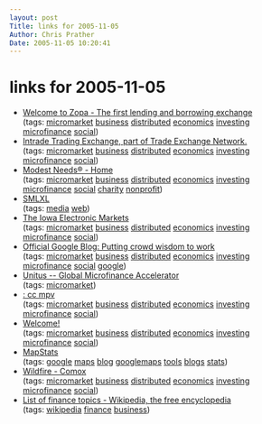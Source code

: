 ```yaml
---
layout: post
Title: links for 2005-11-05  
Author: Chris Prather
Date: 2005-11-05 10:20:41
---
```


# links for 2005-11-05
<ul class="delicious">
	<li>
		<div class="delicious-link"><a href="http://www.zopa.com/ZopaWeb/default.aspx">Welcome to Zopa - The first lending and borrowing exchange</a></div>
		<div class="delicious-tags">(tags: <a href="http://del.icio.us/perigrin/micromarket">micromarket</a> <a href="http://del.icio.us/perigrin/business">business</a> <a href="http://del.icio.us/perigrin/distributed">distributed</a> <a href="http://del.icio.us/perigrin/economics">economics</a> <a href="http://del.icio.us/perigrin/investing">investing</a> <a href="http://del.icio.us/perigrin/microfinance">microfinance</a> <a href="http://del.icio.us/perigrin/social">social</a>)</div>
	</li>
	<li>
		<div class="delicious-link"><a href="http://www.intrade.com/">Intrade Trading Exchange, part of Trade Exchange Network.</a></div>
		<div class="delicious-tags">(tags: <a href="http://del.icio.us/perigrin/micromarket">micromarket</a> <a href="http://del.icio.us/perigrin/business">business</a> <a href="http://del.icio.us/perigrin/distributed">distributed</a> <a href="http://del.icio.us/perigrin/economics">economics</a> <a href="http://del.icio.us/perigrin/investing">investing</a> <a href="http://del.icio.us/perigrin/microfinance">microfinance</a> <a href="http://del.icio.us/perigrin/social">social</a>)</div>
	</li>
	<li>
		<div class="delicious-link"><a href="http://modestneeds.org/">Modest Needs® - Home</a></div>
		<div class="delicious-tags">(tags: <a href="http://del.icio.us/perigrin/micromarket">micromarket</a> <a href="http://del.icio.us/perigrin/business">business</a> <a href="http://del.icio.us/perigrin/distributed">distributed</a> <a href="http://del.icio.us/perigrin/economics">economics</a> <a href="http://del.icio.us/perigrin/investing">investing</a> <a href="http://del.icio.us/perigrin/microfinance">microfinance</a> <a href="http://del.icio.us/perigrin/social">social</a> <a href="http://del.icio.us/perigrin/charity">charity</a> <a href="http://del.icio.us/perigrin/nonprofit">nonprofit</a>)</div>
	</li>
	<li>
		<div class="delicious-link"><a href="http://smlxtralarge.com/">SMLXL</a></div>
		<div class="delicious-tags">(tags: <a href="http://del.icio.us/perigrin/media">media</a> <a href="http://del.icio.us/perigrin/web">web</a>)</div>
	</li>
	<li>
		<div class="delicious-link"><a href="http://www.biz.uiowa.edu/iem/">The Iowa Electronic Markets</a></div>
		<div class="delicious-tags">(tags: <a href="http://del.icio.us/perigrin/micromarket">micromarket</a> <a href="http://del.icio.us/perigrin/business">business</a> <a href="http://del.icio.us/perigrin/distributed">distributed</a> <a href="http://del.icio.us/perigrin/economics">economics</a> <a href="http://del.icio.us/perigrin/investing">investing</a> <a href="http://del.icio.us/perigrin/microfinance">microfinance</a> <a href="http://del.icio.us/perigrin/social">social</a>)</div>
	</li>
	<li>
		<div class="delicious-link"><a href="http://googleblog.blogspot.com/2005/09/putting-crowd-wisdom-to-work.html">Official Google Blog: Putting crowd wisdom to work</a></div>
		<div class="delicious-tags">(tags: <a href="http://del.icio.us/perigrin/micromarket">micromarket</a> <a href="http://del.icio.us/perigrin/business">business</a> <a href="http://del.icio.us/perigrin/distributed">distributed</a> <a href="http://del.icio.us/perigrin/economics">economics</a> <a href="http://del.icio.us/perigrin/investing">investing</a> <a href="http://del.icio.us/perigrin/microfinance">microfinance</a> <a href="http://del.icio.us/perigrin/social">social</a> <a href="http://del.icio.us/perigrin/google">google</a>)</div>
	</li>
	<li>
		<div class="delicious-link"><a href="http://unitus.com/">Unitus -- Global Microfinance Accelerator</a></div>
		<div class="delicious-tags">(tags: <a href="http://del.icio.us/perigrin/micromarket">micromarket</a>)</div>
	</li>
	<li>
		<div class="delicious-link"><a href="http://demo.openmoney.org/tiki-index.php?page=cc%20mpv">: cc mpv</a></div>
		<div class="delicious-tags">(tags: <a href="http://del.icio.us/perigrin/micromarket">micromarket</a> <a href="http://del.icio.us/perigrin/business">business</a> <a href="http://del.icio.us/perigrin/distributed">distributed</a> <a href="http://del.icio.us/perigrin/economics">economics</a> <a href="http://del.icio.us/perigrin/investing">investing</a> <a href="http://del.icio.us/perigrin/microfinance">microfinance</a> <a href="http://del.icio.us/perigrin/social">social</a>)</div>
	</li>
	<li>
		<div class="delicious-link"><a href="http://www.corporatetroubleshooters.co.uk/">Welcome!</a></div>
		<div class="delicious-tags">(tags: <a href="http://del.icio.us/perigrin/micromarket">micromarket</a> <a href="http://del.icio.us/perigrin/business">business</a> <a href="http://del.icio.us/perigrin/distributed">distributed</a> <a href="http://del.icio.us/perigrin/economics">economics</a> <a href="http://del.icio.us/perigrin/investing">investing</a> <a href="http://del.icio.us/perigrin/microfinance">microfinance</a> <a href="http://del.icio.us/perigrin/social">social</a>)</div>
	</li>
	<li>
		<div class="delicious-link"><a href="http://mapstats.blogflux.com/">MapStats</a></div>
		<div class="delicious-tags">(tags: <a href="http://del.icio.us/perigrin/google">google</a> <a href="http://del.icio.us/perigrin/maps">maps</a> <a href="http://del.icio.us/perigrin/blog">blog</a> <a href="http://del.icio.us/perigrin/googlemaps">googlemaps</a> <a href="http://del.icio.us/perigrin/tools">tools</a> <a href="http://del.icio.us/perigrin/blogs">blogs</a> <a href="http://del.icio.us/perigrin/stats">stats</a>)</div>
	</li>
	<li>
		<div class="delicious-link"><a href="http://wildfire.communitycurrency.net/">Wildfire - Comox</a></div>
		<div class="delicious-tags">(tags: <a href="http://del.icio.us/perigrin/micromarket">micromarket</a> <a href="http://del.icio.us/perigrin/business">business</a> <a href="http://del.icio.us/perigrin/distributed">distributed</a> <a href="http://del.icio.us/perigrin/economics">economics</a> <a href="http://del.icio.us/perigrin/investing">investing</a> <a href="http://del.icio.us/perigrin/microfinance">microfinance</a> <a href="http://del.icio.us/perigrin/social">social</a>)</div>
	</li>
	<li>
		<div class="delicious-link"><a href="http://en.wikipedia.org/wiki/List_of_finance_topics">List of finance topics - Wikipedia, the free encyclopedia</a></div>
		<div class="delicious-tags">(tags: <a href="http://del.icio.us/perigrin/wikipedia">wikipedia</a> <a href="http://del.icio.us/perigrin/finance">finance</a> <a href="http://del.icio.us/perigrin/business">business</a>)</div>
	</li>
</ul>

